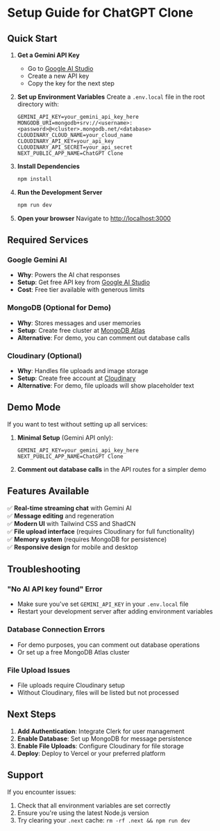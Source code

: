 # Setup Guide for ChatGPT Clone

## Quick Start

1. **Get a Gemini API Key**

   - Go to [Google AI Studio](https://makersuite.google.com/app/apikey)
   - Create a new API key
   - Copy the key for the next step

2. **Set up Environment Variables**
   Create a `.env.local` file in the root directory with:

   ```env
   GEMINI_API_KEY=your_gemini_api_key_here
   MONGODB_URI=mongodb+srv://<username>:<password>@<cluster>.mongodb.net/<database>
   CLOUDINARY_CLOUD_NAME=your_cloud_name
   CLOUDINARY_API_KEY=your_api_key
   CLOUDINARY_API_SECRET=your_api_secret
   NEXT_PUBLIC_APP_NAME=ChatGPT Clone
   ```

3. **Install Dependencies**

   ```bash
   npm install
   ```

4. **Run the Development Server**

   ```bash
   npm run dev
   ```

5. **Open your browser**
   Navigate to [http://localhost:3000](http://localhost:3000)

## Required Services

### Google Gemini AI

- **Why**: Powers the AI chat responses
- **Setup**: Get free API key from [Google AI Studio](https://makersuite.google.com/app/apikey)
- **Cost**: Free tier available with generous limits

### MongoDB (Optional for Demo)

- **Why**: Stores messages and user memories
- **Setup**: Create free cluster at [MongoDB Atlas](https://www.mongodb.com/atlas)
- **Alternative**: For demo, you can comment out database calls

### Cloudinary (Optional)

- **Why**: Handles file uploads and image storage
- **Setup**: Create free account at [Cloudinary](https://cloudinary.com/)
- **Alternative**: For demo, file uploads will show placeholder text

## Demo Mode

If you want to test without setting up all services:

1. **Minimal Setup** (Gemini API only):

   ```env
   GEMINI_API_KEY=your_gemini_api_key_here
   NEXT_PUBLIC_APP_NAME=ChatGPT Clone
   ```

2. **Comment out database calls** in the API routes for a simpler demo

## Features Available

✅ **Real-time streaming chat** with Gemini AI  
✅ **Message editing** and regeneration  
✅ **Modern UI** with Tailwind CSS and ShadCN  
✅ **File upload interface** (requires Cloudinary for full functionality)  
✅ **Memory system** (requires MongoDB for persistence)  
✅ **Responsive design** for mobile and desktop

## Troubleshooting

### "No AI API key found" Error

- Make sure you've set `GEMINI_API_KEY` in your `.env.local` file
- Restart your development server after adding environment variables

### Database Connection Errors

- For demo purposes, you can comment out database operations
- Or set up a free MongoDB Atlas cluster

### File Upload Issues

- File uploads require Cloudinary setup
- Without Cloudinary, files will be listed but not processed

## Next Steps

1. **Add Authentication**: Integrate Clerk for user management
2. **Enable Database**: Set up MongoDB for message persistence
3. **Enable File Uploads**: Configure Cloudinary for file storage
4. **Deploy**: Deploy to Vercel or your preferred platform

## Support

If you encounter issues:

1. Check that all environment variables are set correctly
2. Ensure you're using the latest Node.js version
3. Try clearing your `.next` cache: `rm -rf .next && npm run dev`
